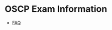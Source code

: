 # OSCP Exam Information


- [FAQ](https://help.offensive-security.com/hc/en-us/articles/4412170923924-OSCP-Exam-FAQ)
